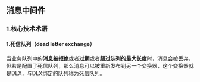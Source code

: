 ## 消息中间件

### 1.核心技术术语

#### 1.死信队列（dead letter exchange）

当业务队列中的**消息被拒绝**或者**过期**或者**超过队列的最大长度**时，消息会被丢弃，但若是配置了死信队列，那么消息可以被重新发布到另一个交换器，这个交换器就是DLX，与DLX绑定的队列称为死信队列。



